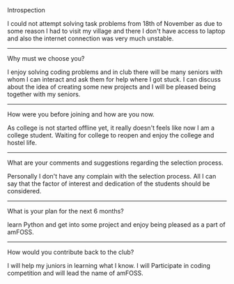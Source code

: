 Introspection


I could not attempt solving task problems from 18th of November as due to some reason I had to visit my village and there I don't have access to laptop and also the internet connection was very much unstable.

---------------------------------------------------------------------------------------------------------------------------------------------------------------------


Why must we choose you?

I enjoy solving coding problems and in club there will be many seniors with whom I can interact and ask them for help where I got stuck. I can discuss about the idea of creating some new projects and I will be pleased being together with  my seniors.

----------------------------------------------------------------------------------------------------------------------------------------------------------------------


How were you before joining and how are you now.

As college is not started offline yet, it really doesn't feels like now I am a college student. 
Waiting for college to reopen and enjoy the college and hostel life.

---------------------------------------------------------------------------------------------------------------------------------------------------------------------


What are your comments and suggestions regarding the selection process.

Personally I don't have any complain with the selection process. All I can say that the factor of interest and dedication of the students should be considered.

---------------------------------------------------------------------------------------------------------------------------------------------------------------------


What is your plan for the next 6 months?

learn Python and get into some project and enjoy being pleased as a part of amFOSS.

---------------------------------------------------------------------------------------------------------------------------------------------------------------------


How would you contribute back to the club?

I will help my juniors in learning what I know. I will Participate in coding competition and will lead the name of amFOSS.



